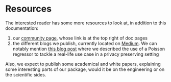 # Resources

The interested reader has some more resources to look at, in addition to this documentation:

1. our [community page](https://community.zama.ai/c/concrete-ml/8), whose link is at the top right of doc pages
1. the different blogs we publish, currently located on [Medium](https://medium.com/zama-ai). We can notably mention [this blog post](https://medium.com/zama-ai/privacy-preserving-insurance-quotes-356b9719b760) where we described the use of a Poisson regressor to tackle a real-life use case in a privacy preserving setting

Also, we expect to publish some academical and white papers, explaining some interesting parts of our package, would it be on the engineering or on the scientific sides.
